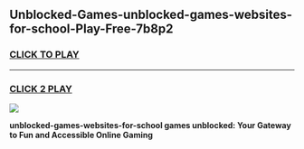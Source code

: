 
## Unblocked-Games-unblocked-games-websites-for-school-Play-Free-7b8p2
<h3>
<a href="https://premium76.site?title=unblocked-games-websites-for-school&ref=17A">CLICK TO PLAY</a></h3>
<hr>

<h3>
<a href="https://premium76.site?title=unblocked-games-websites-for-school&ref=17A">CLICK 2 PLAY</a>
  
</h3>

<a href="https://premium76.site?title=unblocked-games-websites-for-school&ref=17A"><img src="https://clearcache.store/games.png"></a>


**unblocked-games-websites-for-school games unblocked: Your Gateway to Fun and Accessible Online Gaming**
